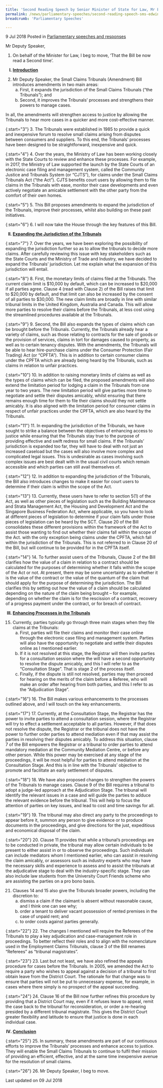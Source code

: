 ```yaml
---
title: 'Second Reading Speech by Senior Minister of State for Law, Mr Edwin Tong, on the Small Claims Tribunal (Amendment) Bill'
permalink: /news/parliamentary-speeches/second-reading-speech-sms-edwin-tong-small-claims-tribunal-bill
breadcrumb: 'Parliamentary Speeches'

---
```



9 Jul 2018 Posted in [Parliamentary speeches and responses](/news/parliamentary-speeches)

Mr Deputy Speaker,

1. On behalf of the Minister for Law, I beg to move, ‘That the Bill be now read a Second time’. 

<ol style="list-style-type: upper-roman; font-weight:bold;">
 <li><u>Introduction</u></li>
</ol>

<ol start="2">
<li> Mr Deputy Speaker, the Small Claims Tribunals (Amendment) Bill introduces amendments in two main areas:

<ol style="list-style-type: lower-alpha">
<li>First, it expands the jurisdiction of the Small Claims Tribunals (“the Tribunals”); and </li>
<li>Second, it improves the Tribunals’ processes and strengthens their powers to manage cases. </li>
</ol>

</li>
</ol>

In all, the amendments will strengthen access to justice by allowing the Tribunals to hear more cases in a quicker and more cost-effective manner.

{:start="3"}
3. The Tribunals were established in 1985 to provide a quick and inexpensive forum to resolve small claims arising from disputes between consumers and suppliers. To this end, the Tribunals’ processes have been designed to be straightforward, inexpensive and quick.

 
{:start="4"}
4. Over the years, the Ministry of Law has been working closely with the State Courts to review and enhance these processes. For example, in 2017, the Ministry of Law supported the launch by the State Courts of an electronic case filing and management system, called the Community Justice and Tribunals System (or “CJTS”), for claims under the Small Claims Tribunals Act (“the Act”). CJTS benefits court users by allowing them to file claims in the Tribunals with ease, monitor their case developments and even actively negotiate an amicable settlement with the other party from the comfort of their own homes.

 
{:start="5"}
5. This Bill proposes amendments to expand the jurisdiction of the Tribunals, improve their processes, whilst also building on these past initiatives.

 
{:start="6"}
6. I will now take the House through the key features of this Bill.

<ol start="2" style="list-style-type: upper-roman; font-weight:bold;">
 <li>  <u>Expanding the Jurisdiction of the Tribunals</u></li>
</ol>

{:start="7"}
7. Over the years, we have been exploring the possibility of expanding the jurisdiction further so as to allow the tribunals to decide more claims. After carefully reviewing this issue with key stakeholders such as the State Courts and the Ministry of Trade and Industry, we have decided to expand the Tribunals’ jurisdiction. Let me explain what the expansion of this jurisdiction will entail.

 
{:start="8"}
8. First, the monetary limits of claims filed at the Tribunals. The current claim limit is $10,000 by default, which can be increased to $20,000 if all parties agree. Clause 4 (read with Clause 2) of the Bill raises that limit to $20,000 by default, and that limit can also be increased by the consent of all parties to $30,000. The new claim limits are broadly in line with similar tribunal limits in the United Kingdom, Australia and Canada. This will allow more parties to resolve their claims before the Tribunals, at less cost using the streamlined procedures available at the Tribunals.

 
{:start="9"}
9. Second, the Bill also expands the types of claims which can be brought before the Tribunals. Currently, the Tribunals already hear a variety of claims, such as those relating to contracts for the sale of goods or the provision of services, claims in tort for damages caused to property, as well as to certain tenancy disputes. With the amendments, the Tribunals will be able to hear hire-purchase claims under the Consumer Protection (Fair Trading) Act (or “CPFTA”). This is in addition to certain consumer claims under the CPFTA which are already being heard by the Tribunals, such as claims in relation to unfair practices.

 
{:start="10"}
10. In addition to raising monetary limits of claims as well as the types of claims which can be filed, the proposed amendments will also extend the limitation period for lodging a claim in the Tribunals from one year to two years. The new limitation period will give parties more time to negotiate and settle their disputes amicably, whilst ensuring that there remains enough time for them to file their claims should they not settle amicably. It is also aligned with the limitation period for consumer claims in respect of unfair practices under the CPFTA, which are also heard by the Tribunals.

 
{:start="11"}
11. In expanding the jurisdiction of the Tribunals, we have sought to strike a balance between the objectives of enhancing access to justice while ensuring that the Tribunals stay true to the purpose of providing effective and swift redress for small claims. If the Tribunals’ jurisdiction is expanded too far, they will have to deal with not just an increased caseload but the cases will also involve more complex and complicated legal issues. This is undesirable as cases involving such complex issues are best dealt with in the usual civil courts which remain accessible and which parties can still avail themselves of.

 
{:start="12"}
12. In addition to expanding the jurisdiction of the Tribunals, the Bill also introduces changes to make it easier for court users to determine if their claim is within the scope of the Act.

 
{:start="13"}
13. Currently, these users have to refer to section 5(1) of the Act, as well as other pieces of legislation such as the Building Maintenance and Strata Management Act, the Housing and Development Act and the Singapore Business Federation Act, where applicable, so you have to look at different pieces of legislation to determine if your claim falls under those pieces of legislation can be heard by the SCT. Clause 20 of the Bill consolidates these different provisions within the framework of the Act to assist those wanting to find out whether their claims fall within the scope of the Act. with the only exception being claims under the CPFTA, which fall within the jurisdiction of the Tribunals. This is not referred to in Clause 20 of the Bill, but will continue to be provided for in the CPFTA itself.

 
{:start="14"}
14. To further assist users of the Tribunals, Clause 2 of the Bill clarifies how the value of a claim in relation to a contract should be calculated for the purposes of determining whether it falls within the scope of the Act or not. At present, there may be some uncertainty as to whether it is the value of the contract or the value of the quantum of the claim that should apply for the purpose of determining the jurisdiction. The Bill clarifies this by setting out how the value of a claim should be calculated depending on the nature of the claim being brought – for example, depending on whether the claim is for the rescission of a contract, recovery of a progress payment under the contract, or for breach of contract.



<ol start="3" style="list-style-type: upper-roman; font-weight:bold">
<li><u>Enhancing Processes in the Tribunals</u></li>
</ol>

<ol start="15">
<li> Currently, parties typically go through three main stages when they file claims at the Tribunals:

<ol style="list-style-type: lower-alpha">
<li>First, parties will file their claims and monitor their case online through the electronic case filing and                            management system. Parties will also have the opportunity to negotiate and settle their disputes online as I mentioned earlier.</li>
<li>If it is not resolved at this stage, the Registrar will then invite parties for a consultation session where                         the will have a second opportunity to resolve the dispute amicably, and this I will refer to as the “Consultation Stage”. That is stage 2 of the process itself.</li>
<li> Finally, if the dispute is still not resolved, parties may then proceed for hearing on the merits of the claim                     before a Referee, who will make an order after hearing from both parties, and this I refer to as the                  “Adjudication Stage”.</li>
</ol>


</li>
</ol>

{:start="16"}
16. The Bill makes various enhancements to the processes outlined above, and I will touch on the key enhancements.

 
{:start="17"}
17. Currently, at the Consultation Stage, the Registrar has the power to invite parties to attend a consultation session, where the Registrar will try to effect a settlement acceptable to all parties. However, if that does not resolve the dispute, the Registrar or the tribunal does not have the power to further order parties to attend mediation even if that may assist the parties in resolving their disputes amicably. To address this situation, clause 7 of the Bill empowers the Registrar or a tribunal to order parties to attend mandatory mediation at the Community Mediation Centre, or before any other person. While this power may be exercised at any stage of the proceedings, it will be most helpful for parties to attend mediation at the Consultation Stage. And this is in line with the Tribunals’ objective to promote and facilitate an early settlement of disputes.

 
{:start="18"}
18. We have also proposed changes to strengthen the powers of the Tribunals to manage cases. Clause 9 of the Bill requires a tribunal to adopt a judge-led approach at the Adjudication Stage. The tribunal will identify the relevant issues in a case and will guide the parties to adduce the relevant evidence before the tribunal. This will help to focus the attention of parties on key issues, and lead to cost and time savings for all.

 
{:start="19"}
19. The tribunal may also direct any party to the proceedings to appear before it, summon any person to give evidence or to produce documents in the proceedings, and give directions for the just, expeditious and economical disposal of the claim.

 
{:start="20"}
20. Clause 11 provides that while a tribunal’s proceedings are to be conducted in private, the tribunal may allow certain individuals to be present to either assist in or to observe the proceedings. Such individuals can include mediators whom I mentioned earlier, who can assist in resolving the claim amicably, or assessors such as industry experts who may have the necessary skills and experience to assess and to assist the tribunals at the adjudicative stage to deal with the industry-specific stage. They can also include law students from the University Court Friends scheme who are assisting the parties on a pro bono basis.

<ol start="21">
<li>Clauses 14 and 15 also give the Tribunals broader powers, including the discretion to:

<ol style="list-style-type: lower-alpha">
<li>dismiss a claim if the claimant is absent without reasonable cause, and I think one can see why;</li>
<li>order a tenant to deliver vacant possession of rented premises in the case of unpaid rent; and </li>
<li>to order costs against parties generally. </li>

</ol>
</li>
</ol>

{:start="22"}
22. The changes I mentioned will require the Referees of the Tribunals to play a key adjudication and case-management role in proceedings. To better reflect their roles and to align with the nomenclature used in the Employment Claims Tribunals, clause 3 of the Bill renames “Referees” as “tribunal magistrates”.

 
{:start="23"}
23. Last but not least, we have also refined the appeals procedure for cases before the Tribunals. In 2005, we amended the Act to require a party who wishes to appeal against a decision of a tribunal to first obtain leave from the District Court. The rationale for that change was to ensure that parties will not be put to unnecessary expense, for example, in cases where there simply is no prospect of the appeal succeeding.

 
{:start="24"}
24. Clause 16 of the Bill now further refines this procedure by providing that a District Court may, even if it refuses leave to appeal, remit the case back to the tribunal for reconsideration, or order a re-hearing presided by a different tribunal magistrate. This gives the District Court greater flexibility and latitude to ensure that justice is done in each individual case.


<ol start="4" style="list-style-type: upper-roman; font-weight: bold;">
 <li><u>Conclusion</u></li>
</ol>

{:start="25"}
25. In summary, these amendments are part of our continuous efforts to improve the Tribunals’ processes and enhance access to justice. They will enable the Small Claims Tribunals to continue to fulfil their mission of providing an efficient, effective, and at the same time inexpensive avenue for the resolution of small claims.

 
{:start="26"}
26. Mr Deputy Speaker, I beg to move.

<p class="right-side-updated">Last updated on 09 Jul 2018 </p>
